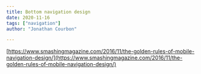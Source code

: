 ```yaml
---
title: Bottom navigation design
date: 2020-11-16
tags: ["navigation"]
author: "Jonathan Courbon"

---
```


[https://www.smashingmagazine.com/2016/11/the-golden-rules-of-mobile-navigation-design/](https://www.smashingmagazine.com/2016/11/the-golden-rules-of-mobile-navigation-design/)
